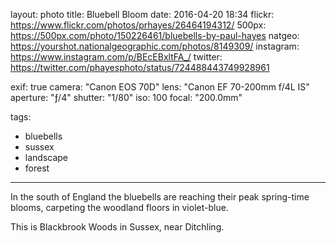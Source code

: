 layout: photo
title: Bluebell Bloom
date: 2016-04-20 18:34
flickr: https://www.flickr.com/photos/prhayes/26464194312/
500px: https://500px.com/photo/150226461/bluebells-by-paul-hayes
natgeo: https://yourshot.nationalgeographic.com/photos/8149309/
instagram: https://www.instagram.com/p/BEcEBxltFA_/
twitter: https://twitter.com/phayesphoto/status/724488443749928961

exif: true
camera: "Canon EOS 70D"
lens: "Canon EF 70-200mm f/4L IS"
aperture: "ƒ/4"
shutter: "1/80"
iso: 100
focal: "200.0mm"

tags:
  - bluebells
  - sussex
  - landscape
  - forest
---

In the south of England the bluebells are reaching their peak spring-time blooms, carpeting the woodland floors in violet-blue.

This is Blackbrook Woods in Sussex, near Ditchling.
